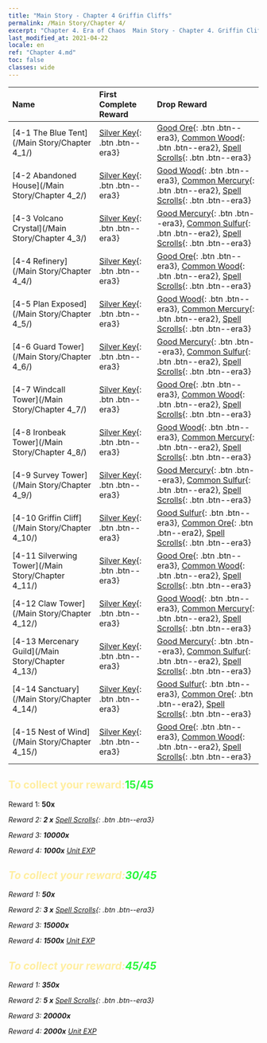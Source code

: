 ```yaml
---
title: "Main Story - Chapter 4 Griffin Cliffs"
permalink: /Main Story/Chapter 4/
excerpt: "Chapter 4. Era of Chaos  Main Story - Chapter 4. Griffin Cliffs"
last_modified_at: 2021-04-22
locale: en
ref: "Chapter 4.md"
toc: false
classes: wide
---
```


  | Name |  First Complete Reward | Drop Reward |
  |:------------|:------------|:------------| 
  | [4-1 The Blue Tent](/Main Story/Chapter 4_1/) | [Silver Key](/Items/con_693/){: .btn .btn--era3} | [Good Ore](/Items/mat_12/){: .btn .btn--era3}, [Common Wood](/Items/mat_7/){: .btn .btn--era2}, [Spell Scrolls](/Items/con_694/){: .btn .btn--era3} |
  | [4-2 Abandoned House](/Main Story/Chapter 4_2/) | [Silver Key](/Items/con_693/){: .btn .btn--era3} | [Good Wood](/Items/mat_13/){: .btn .btn--era3}, [Common Mercury](/Items/mat_8/){: .btn .btn--era2}, [Spell Scrolls](/Items/con_694/){: .btn .btn--era3} |
  | [4-3 Volcano Crystal](/Main Story/Chapter 4_3/) | [Silver Key](/Items/con_693/){: .btn .btn--era3} | [Good Mercury](/Items/mat_14/){: .btn .btn--era3}, [Common Sulfur](/Items/mat_9/){: .btn .btn--era2}, [Spell Scrolls](/Items/con_694/){: .btn .btn--era3} |
  | [4-4 Refinery](/Main Story/Chapter 4_4/) | [Silver Key](/Items/con_693/){: .btn .btn--era3} | [Good Ore](/Items/mat_12/){: .btn .btn--era3}, [Common Wood](/Items/mat_7/){: .btn .btn--era2}, [Spell Scrolls](/Items/con_694/){: .btn .btn--era3} |
  | [4-5 Plan Exposed](/Main Story/Chapter 4_5/) | [Silver Key](/Items/con_693/){: .btn .btn--era3} | [Good Wood](/Items/mat_13/){: .btn .btn--era3}, [Common Mercury](/Items/mat_8/){: .btn .btn--era2}, [Spell Scrolls](/Items/con_694/){: .btn .btn--era3} |
  | [4-6 Guard Tower](/Main Story/Chapter 4_6/) | [Silver Key](/Items/con_693/){: .btn .btn--era3} | [Good Mercury](/Items/mat_14/){: .btn .btn--era3}, [Common Sulfur](/Items/mat_9/){: .btn .btn--era2}, [Spell Scrolls](/Items/con_694/){: .btn .btn--era3} |
  | [4-7 Windcall Tower](/Main Story/Chapter 4_7/) | [Silver Key](/Items/con_693/){: .btn .btn--era3} | [Good Ore](/Items/mat_12/){: .btn .btn--era3}, [Common Wood](/Items/mat_7/){: .btn .btn--era2}, [Spell Scrolls](/Items/con_694/){: .btn .btn--era3} |
  | [4-8 Ironbeak Tower](/Main Story/Chapter 4_8/) | [Silver Key](/Items/con_693/){: .btn .btn--era3} | [Good Wood](/Items/mat_13/){: .btn .btn--era3}, [Common Mercury](/Items/mat_8/){: .btn .btn--era2}, [Spell Scrolls](/Items/con_694/){: .btn .btn--era3} |
  | [4-9 Survey Tower](/Main Story/Chapter 4_9/) | [Silver Key](/Items/con_693/){: .btn .btn--era3} | [Good Mercury](/Items/mat_14/){: .btn .btn--era3}, [Common Sulfur](/Items/mat_9/){: .btn .btn--era2}, [Spell Scrolls](/Items/con_694/){: .btn .btn--era3} |
  | [4-10 Griffin Cliff](/Main Story/Chapter 4_10/) | [Silver Key](/Items/con_693/){: .btn .btn--era3} | [Good Sulfur](/Items/mat_15/){: .btn .btn--era3}, [Common Ore](/Items/mat_6/){: .btn .btn--era2}, [Spell Scrolls](/Items/con_694/){: .btn .btn--era3} |
  | [4-11 Silverwing Tower](/Main Story/Chapter 4_11/) | [Silver Key](/Items/con_693/){: .btn .btn--era3} | [Good Ore](/Items/mat_12/){: .btn .btn--era3}, [Common Wood](/Items/mat_7/){: .btn .btn--era2}, [Spell Scrolls](/Items/con_694/){: .btn .btn--era3} |
  | [4-12 Claw Tower](/Main Story/Chapter 4_12/) | [Silver Key](/Items/con_693/){: .btn .btn--era3} | [Good Wood](/Items/mat_13/){: .btn .btn--era3}, [Common Mercury](/Items/mat_8/){: .btn .btn--era2}, [Spell Scrolls](/Items/con_694/){: .btn .btn--era3} |
  | [4-13 Mercenary Guild](/Main Story/Chapter 4_13/) | [Silver Key](/Items/con_693/){: .btn .btn--era3} | [Good Mercury](/Items/mat_14/){: .btn .btn--era3}, [Common Sulfur](/Items/mat_9/){: .btn .btn--era2}, [Spell Scrolls](/Items/con_694/){: .btn .btn--era3} |
  | [4-14 Sanctuary](/Main Story/Chapter 4_14/) | [Silver Key](/Items/con_693/){: .btn .btn--era3} | [Good Sulfur](/Items/mat_15/){: .btn .btn--era3}, [Common Ore](/Items/mat_6/){: .btn .btn--era2}, [Spell Scrolls](/Items/con_694/){: .btn .btn--era3} |
  | [4-15 Nest of Wind](/Main Story/Chapter 4_15/) | [Silver Key](/Items/con_693/){: .btn .btn--era3} | [Good Ore](/Items/mat_12/){: .btn .btn--era3}, [Common Wood](/Items/mat_7/){: .btn .btn--era2}, [Spell Scrolls](/Items/con_694/){: .btn .btn--era3} |


## <span style="color: #ffeea0">To collect your reward:</span><span style="color: #27f73a">15/45</span>

 Reward 1:  **50x** <i class="fas fa-gem"/>

 Reward 2: **2 x** [Spell Scrolls](/Items/con_694/){: .btn .btn--era3}

 Reward 3:  **10000x** <i class="fas fa-coins"/>

 Reward 4:  **1000x** [Unit EXP](/Items/con_902/)



## <span style="color: #ffeea0">To collect your reward:</span><span style="color: #27f73a">30/45</span>

 Reward 1:  **50x** <i class="fas fa-gem"/>

 Reward 2: **3 x** [Spell Scrolls](/Items/con_694/){: .btn .btn--era3}

 Reward 3:  **15000x** <i class="fas fa-coins"/>

 Reward 4:  **1500x** [Unit EXP](/Items/con_902/)



## <span style="color: #ffeea0">To collect your reward:</span><span style="color: #27f73a">45/45</span>

 Reward 1:  **350x** <i class="fas fa-gem"/>

 Reward 2: **5 x** [Spell Scrolls](/Items/con_694/){: .btn .btn--era3}

 Reward 3:  **20000x** <i class="fas fa-coins"/>

 Reward 4:  **2000x** [Unit EXP](/Items/con_902/)


